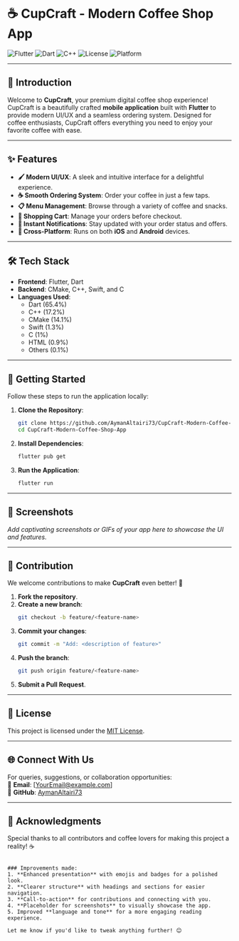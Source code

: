 
# ☕ CupCraft - Modern Coffee Shop App

![Flutter](https://img.shields.io/badge/Flutter-Framework-blue?style=for-the-badge&logo=flutter)
![Dart](https://img.shields.io/badge/Dart-Language-blue?style=for-the-badge&logo=dart)
![C++](https://img.shields.io/badge/C++-Language-orange?style=for-the-badge&logo=cplusplus)
![License](https://img.shields.io/badge/License-MIT-green?style=for-the-badge)
![Platform](https://img.shields.io/badge/Platform-Mobile-lightgrey?style=for-the-badge)

---

## 🌟 Introduction
Welcome to **CupCraft**, your premium digital coffee shop experience!  
CupCraft is a beautifully crafted **mobile application** built with **Flutter** to provide modern UI/UX and a seamless ordering system. Designed for coffee enthusiasts, CupCraft offers everything you need to enjoy your favorite coffee with ease.

---

## ✨ Features
- **🖌️ Modern UI/UX**: A sleek and intuitive interface for a delightful experience.
- **☕ Smooth Ordering System**: Order your coffee in just a few taps.
- **📋 Menu Management**: Browse through a variety of coffee and snacks.
- **🛒 Shopping Cart**: Manage your orders before checkout.
- **🔔 Instant Notifications**: Stay updated with your order status and offers.
- **📱 Cross-Platform**: Runs on both **iOS** and **Android** devices.

---

## 🛠️ Tech Stack
- **Frontend**: Flutter, Dart  
- **Backend**: CMake, C++, Swift, and C  
- **Languages Used**:
  - Dart (65.4%)
  - C++ (17.2%)
  - CMake (14.1%)
  - Swift (1.3%)
  - C (1%)
  - HTML (0.9%)
  - Others (0.1%)

---

## 🚀 Getting Started
Follow these steps to run the application locally:

1. **Clone the Repository**:
   ```bash
   git clone https://github.com/AymanAltairi73/CupCraft-Modern-Coffee-Shop-App.git
   cd CupCraft-Modern-Coffee-Shop-App
   ```

2. **Install Dependencies**:
   ```bash
   flutter pub get
   ```

3. **Run the Application**:
   ```bash
   flutter run
   ```

---

## 📸 Screenshots
*Add captivating screenshots or GIFs of your app here to showcase the UI and features.*

---

## 🤝 Contribution
We welcome contributions to make **CupCraft** even better! 🙌

1. **Fork the repository**.
2. **Create a new branch**:
   ```bash
   git checkout -b feature/<feature-name>
   ```
3. **Commit your changes**:
   ```bash
   git commit -m "Add: <description of feature>"
   ```
4. **Push the branch**:
   ```bash
   git push origin feature/<feature-name>
   ```
5. **Submit a Pull Request**.

---

## 📝 License
This project is licensed under the [MIT License](LICENSE).  

---

## 🌐 Connect With Us
For queries, suggestions, or collaboration opportunities:  
📧 **Email**: [YourEmail@example.com]  
🐙 **GitHub**: [AymanAltairi73](https://github.com/AymanAltairi73)

---

## 🎉 Acknowledgments
Special thanks to all contributors and coffee lovers for making this project a reality! ☕
```

### Improvements made:
1. **Enhanced presentation** with emojis and badges for a polished look.
2. **Clearer structure** with headings and sections for easier navigation.
3. **Call-to-action** for contributions and connecting with you.
4. **Placeholder for screenshots** to visually showcase the app.
5. Improved **language and tone** for a more engaging reading experience.

Let me know if you'd like to tweak anything further! 😊
